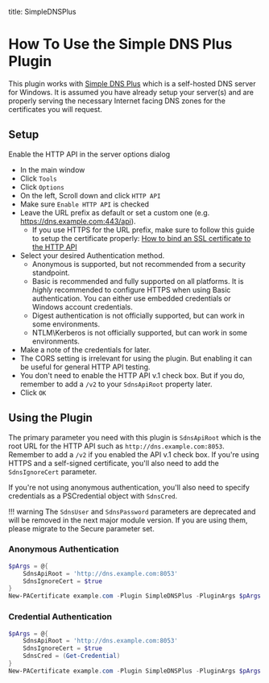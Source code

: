 title: SimpleDNSPlus

# How To Use the Simple DNS Plus Plugin

This plugin works with [Simple DNS Plus](https://simpledns.com/) which is a self-hosted DNS server for Windows. It is assumed you have already setup your server(s) and are properly serving the necessary Internet facing DNS zones for the certificates you will request.

## Setup

Enable the HTTP API in the server options dialog

- In the main window
- Click `Tools`
- Click `Options`
- On the left, Scroll down and click `HTTP API`
- Make sure `Enable HTTP API` is checked
- Leave the URL prefix as default or set a custom one (e.g. https://dns.example.com:443/api).
  - If you use HTTPS for the URL prefix, make sure to follow this guide to setup the certificate properly: [How to bind an SSL certificate to the HTTP API](https://simpledns.com/kb/163/how-to-bind-an-ssl-certificate-to-the-http-api)
- Select your desired Authentication method.
  - Anonymous is supported, but not recommended from a security standpoint.
  - Basic is recommended and fully supported on all platforms. It is *highly* recommended to configure HTTPS when using Basic authentication. You can either use embedded credentials or Windows account credentials.
  - Digest authentication is not officially supported, but can work in some environments.
  - NTLM\Kerberos is not officially supported, but can work in some environments.
- Make a note of the credentials for later.
- The CORS setting is irrelevant for using the plugin. But enabling it can be useful for general HTTP API testing.
- You don't need to enable the HTTP API v.1 check box. But if you do, remember to add a `/v2` to your `SdnsApiRoot` property later.
- Click `OK`

## Using the Plugin

The primary parameter you need with this plugin is `SdnsApiRoot` which is the root URL for the HTTP API such as `http://dns.example.com:8053`. Remember to add a `/v2` if you enabled the API v.1 check box. If you're using HTTPS and a self-signed certificate, you'll also need to add the `SdnsIgnoreCert` parameter.

If you're not using anonymous authentication, you'll also need to specify credentials as a PSCredential object with `SdnsCred`.

!!! warning
    The `SdnsUser` and `SdnsPassword` parameters are deprecated and will be removed in the next major module version. If you are using them, please migrate to the Secure parameter set.

### Anonymous Authentication

```powershell
$pArgs = @{
    SdnsApiRoot = 'http://dns.example.com:8053'
    SdnsIgnoreCert = $true
}
New-PACertificate example.com -Plugin SimpleDNSPlus -PluginArgs $pArgs
```

### Credential Authentication

```powershell
$pArgs = @{
    SdnsApiRoot = 'http://dns.example.com:8053'
    SdnsIgnoreCert = $true
    SdnsCred = (Get-Credential)
}
New-PACertificate example.com -Plugin SimpleDNSPlus -PluginArgs $pArgs
```
